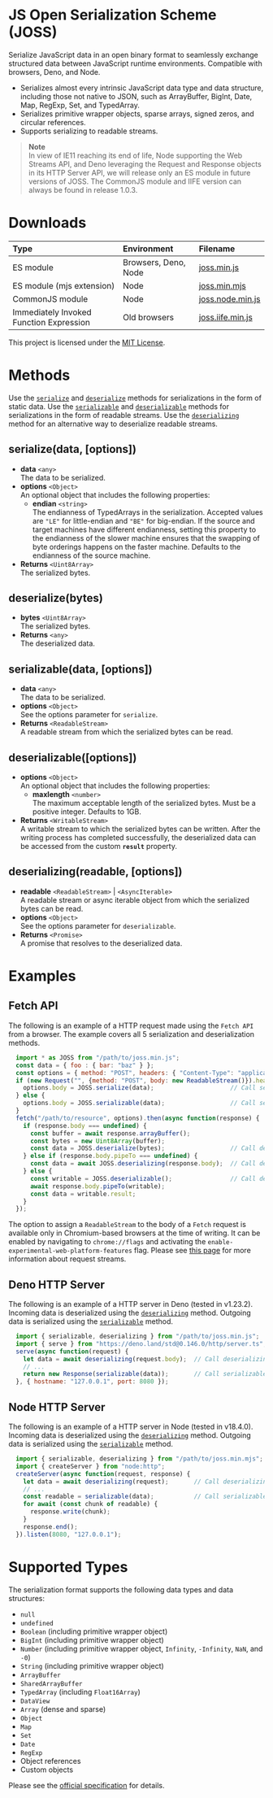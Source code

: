 # JS Open Serialization Scheme (JOSS)

Serialize JavaScript data in an open binary format to seamlessly exchange structured data between JavaScript runtime environments.
Compatible with browsers, Deno, and Node.
* Serializes almost every intrinsic JavaScript data type and data structure, including those not native to JSON, such as ArrayBuffer, BigInt, Date, Map, RegExp, Set, and TypedArray.
* Serializes primitive wrapper objects, sparse arrays, signed zeros, and circular references.
* Supports serializing to readable streams.

> **Note**\
> In view of IE11 reaching its end of life, Node supporting the Web Streams API, and Deno leveraging the Request and Response objects in its HTTP Server API, we will release only an ES module in future versions of JOSS. The CommonJS module and IIFE version can always be found in release 1.0.3.

# Downloads

| Type | Environment | Filename |
| :--- | :--- | :--- |
| ES module | Browsers, Deno, Node | [joss.min.js](https://github.com/quantirisk/joss/raw/main/joss.min.js) |
| ES module (mjs extension) | Node | [joss.min.mjs](https://github.com/quantirisk/joss/raw/main/joss.min.mjs) |
| CommonJS module | Node | [joss.node.min.js](https://github.com/quantirisk/joss/raw/1.0.3/joss.node.min.js) |
| Immediately Invoked Function Expression | Old browsers | [joss.iife.min.js](https://github.com/quantirisk/joss/raw/1.0.3/joss.iife.min.js) |

This project is licensed under the [MIT License](LICENSE.md).


# Methods
Use the [`serialize`](#serializedata-options) and [`deserialize`](#deserializebytes) methods for serializations in the form of static data.
Use the [`serializable`](#serializabledata-options) and [`deserializable`](#deserializableoptions) methods for serializations in the form of readable streams.
Use the [`deserializing`](#deserializingreadable-options) method for an alternative way to deserialize readable streams.

## serialize(data, [options])
* **data** `<any>`\
  The data to be serialized.
* **options** `<Object>`\
  An optional object that includes the following properties:
    * **endian** `<string>`\
      The endianness of TypedArrays in the serialization. Accepted values are `"LE"` for little-endian and `"BE"` for big-endian. If the source and target machines have different endianness, setting this property to the endianness of the slower machine ensures that the swapping of byte orderings happens on the faster machine. Defaults to the endianness of the source machine.
* **Returns** `<Uint8Array>`\
  The serialized bytes.


## deserialize(bytes)
* **bytes** `<Uint8Array>`\
  The serialized bytes.
* **Returns** `<any>`\
  The deserialized data.


## serializable(data, [options])
* **data** `<any>`\
  The data to be serialized.
* **options** `<Object>`\
  See the options parameter for `serialize`.
* **Returns** `<ReadableStream>`\
  A readable stream from which the serialized bytes can be read.


## deserializable([options])
* **options** `<Object>`\
  An optional object that includes the following properties:
  * **maxlength** `<number>`\
    The maximum acceptable length of the serialized bytes. Must be a positive integer. Defaults to 1GB.
* **Returns** `<WritableStream>`\
  A writable stream to which the serialized bytes can be written.
  After the writing process has completed successfully, the deserialized data can be accessed from the custom **`result`** property.


## deserializing(readable, [options])
* **readable** `<ReadableStream>` | `<AsyncIterable>`\
  A readable stream or async iterable object from which the serialized bytes can be read.
* **options** `<Object>`\
  See the options parameter for `deserializable`.
* **Returns** `<Promise>`\
  A promise that resolves to the deserialized data.


# Examples

## Fetch API
The following is an example of a HTTP request made using the `Fetch API` from a browser.
The example covers all 5 serialization and deserialization methods.
```javascript
  import * as JOSS from "/path/to/joss.min.js";
  const data = { foo : { bar: "baz" } };
  const options = { method: "POST", headers: { "Content-Type": "application/octet-stream" } };
  if (new Request("", {method: "POST", body: new ReadableStream()}).headers.has("Content-Type")) {
    options.body = JOSS.serialize(data);                     // Call serialize
  } else {
    options.body = JOSS.serializable(data);                  // Call serializable
  }
  fetch("/path/to/resource", options).then(async function(response) {
    if (response.body === undefined) {
      const buffer = await response.arrayBuffer();
      const bytes = new Uint8Array(buffer);
      const data = JOSS.deserialize(bytes);                  // Call deserialize
    } else if (response.body.pipeTo === undefined) {
      const data = await JOSS.deserializing(response.body);  // Call deserializing
    } else {
      const writable = JOSS.deserializable();                // Call deserializable
      await response.body.pipeTo(writable);
      const data = writable.result;
    }
  });
```

The option to assign a `ReadableStream` to the body of a `Fetch` request is available only in Chromium-based browsers at the time of writing.
It can be enabled by navigating to `chrome://flags` and activating the `enable-experimental-web-platform-features` flag.
Please see [this page](https://web.dev/fetch-upload-streaming/#feature-detection) for more information about request streams.

## Deno HTTP Server
The following is an example of a HTTP server in Deno (tested in v1.23.2).
Incoming data is deserialized using the [`deserializing`](#deserializingreadable-options) method.
Outgoing data is serialized using the [`serializable`](#serializabledata-options) method.
```javascript
  import { serializable, deserializing } from "/path/to/joss.min.js";
  import { serve } from "https://deno.land/std@0.146.0/http/server.ts";
  serve(async function(request) {
    let data = await deserializing(request.body);  // Call deserializing
    // ...
    return new Response(serializable(data));       // Call serializable
  }, { hostname: "127.0.0.1", port: 8080 });
```


## Node HTTP Server
The following is an example of a HTTP server in Node (tested in v18.4.0).
Incoming data is deserialized using the [`deserializing`](#deserializingreadable-options) method.
Outgoing data is serialized using the [`serializable`](#serializabledata-options) method.
```javascript
  import { serializable, deserializing } from "/path/to/joss.min.mjs";
  import { createServer } from "node:http";
  createServer(async function(request, response) {
    let data = await deserializing(request);       // Call deserializing
    // ...
    const readable = serializable(data);           // Call serializable
    for await (const chunk of readable) {
      response.write(chunk);
    }
    response.end();
  }).listen(8080, "127.0.0.1");
```


# Supported Types
The serialization format supports the following data types and data structures:
* `null`
* `undefined`
* `Boolean` (including primitive wrapper object)
* `BigInt` (including primitive wrapper object)
* `Number` (including primitive wrapper object, `Infinity`, `-Infinity`, `NaN`, and `-0`)
* `String` (including primitive wrapper object)
* `ArrayBuffer`
* `SharedArrayBuffer`
* `TypedArray` (including `Float16Array`)
* `DataView`
* `Array` (dense and sparse)
* `Object`
* `Map`
* `Set`
* `Date`
* `RegExp`
* Object references
* Custom objects

Please see the [official specification](SPECS.md) for details.
